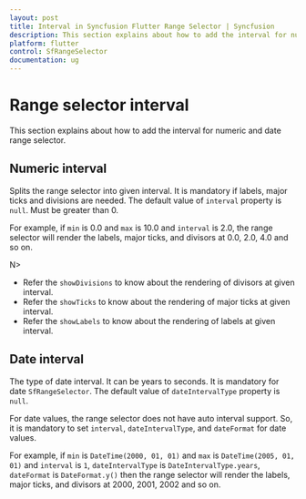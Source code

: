 ```yaml
---
layout: post
title: Interval in Syncfusion Flutter Range Selector | Syncfusion
description: This section explains about how to add the interval for numeric and date range selector for flutter platform
platform: flutter
control: SfRangeSelector
documentation: ug
---
```


# Range selector interval
This section explains about how to add the interval for numeric and date range selector.

## Numeric interval

Splits the range selector into given interval. It is mandatory if labels, major ticks and divisions are needed. The default value of `interval` property is `null`. Must be greater than 0.

For example, if `min` is 0.0 and `max` is 10.0 and `interval` is 2.0, the range selector will render the labels,  major ticks, and divisors at 0.0, 2.0, 4.0 and so on.

N>
* Refer the `showDivisions` to know about the rendering of divisors at given interval.
* Refer the `showTicks` to know about the rendering of major ticks at given interval.
* Refer the `showLabels` to know about the rendering of labels at given interval.

## Date interval

The type of date interval. It can be years to seconds. It is mandatory for date `SfRangeSelector`. The default value of `dateIntervalType` property is `null`.

For date values, the range selector does not have auto interval support. So, it is mandatory to set `interval`, `dateIntervalType`, and `dateFormat` for date values.

For example, if `min` is `DateTime(2000, 01, 01)` and `max` is `DateTime(2005, 01, 01)` and `interval` is `1`, `dateIntervalType` is `DateIntervalType.years`, `dateFormat` is `DateFormat.y()` then the range selector will render the labels,  major ticks, and divisors at 2000, 2001, 2002 and so on.

